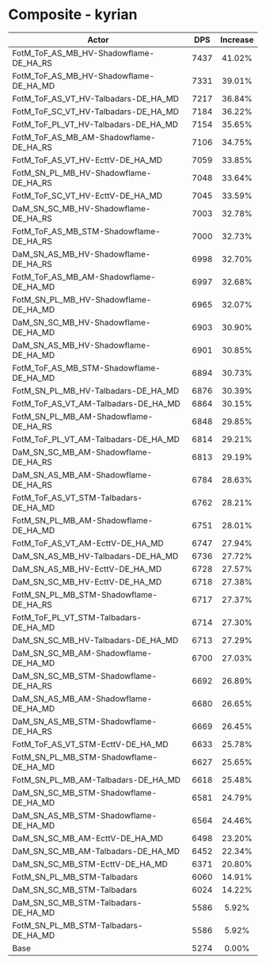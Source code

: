# Composite - kyrian
| Actor | DPS | Increase |
|---|:---:|:---:|
|FotM_ToF_AS_MB_HV-Shadowflame-DE_HA_RS|7437|41.02%|
|FotM_ToF_AS_MB_HV-Shadowflame-DE_HA_MD|7331|39.01%|
|FotM_ToF_AS_VT_HV-Talbadars-DE_HA_MD|7217|36.84%|
|FotM_ToF_SC_VT_HV-Talbadars-DE_HA_MD|7184|36.22%|
|FotM_ToF_PL_VT_HV-Talbadars-DE_HA_MD|7154|35.65%|
|FotM_ToF_AS_MB_AM-Shadowflame-DE_HA_RS|7106|34.75%|
|FotM_ToF_AS_VT_HV-EcttV-DE_HA_MD|7059|33.85%|
|FotM_SN_PL_MB_HV-Shadowflame-DE_HA_RS|7048|33.64%|
|FotM_ToF_SC_VT_HV-EcttV-DE_HA_MD|7045|33.59%|
|DaM_SN_SC_MB_HV-Shadowflame-DE_HA_RS|7003|32.78%|
|FotM_ToF_AS_MB_STM-Shadowflame-DE_HA_RS|7000|32.73%|
|DaM_SN_AS_MB_HV-Shadowflame-DE_HA_RS|6998|32.70%|
|FotM_ToF_AS_MB_AM-Shadowflame-DE_HA_MD|6997|32.68%|
|FotM_SN_PL_MB_HV-Shadowflame-DE_HA_MD|6965|32.07%|
|DaM_SN_SC_MB_HV-Shadowflame-DE_HA_MD|6903|30.90%|
|DaM_SN_AS_MB_HV-Shadowflame-DE_HA_MD|6901|30.85%|
|FotM_ToF_AS_MB_STM-Shadowflame-DE_HA_MD|6894|30.73%|
|FotM_SN_PL_MB_HV-Talbadars-DE_HA_MD|6876|30.39%|
|FotM_ToF_AS_VT_AM-Talbadars-DE_HA_MD|6864|30.15%|
|FotM_SN_PL_MB_AM-Shadowflame-DE_HA_RS|6848|29.85%|
|FotM_ToF_PL_VT_AM-Talbadars-DE_HA_MD|6814|29.21%|
|DaM_SN_SC_MB_AM-Shadowflame-DE_HA_RS|6813|29.19%|
|DaM_SN_AS_MB_AM-Shadowflame-DE_HA_RS|6784|28.63%|
|FotM_ToF_AS_VT_STM-Talbadars-DE_HA_MD|6762|28.21%|
|FotM_SN_PL_MB_AM-Shadowflame-DE_HA_MD|6751|28.01%|
|FotM_ToF_AS_VT_AM-EcttV-DE_HA_MD|6747|27.94%|
|DaM_SN_AS_MB_HV-Talbadars-DE_HA_MD|6736|27.72%|
|DaM_SN_AS_MB_HV-EcttV-DE_HA_MD|6728|27.57%|
|DaM_SN_SC_MB_HV-EcttV-DE_HA_MD|6718|27.38%|
|FotM_SN_PL_MB_STM-Shadowflame-DE_HA_RS|6717|27.37%|
|FotM_ToF_PL_VT_STM-Talbadars-DE_HA_MD|6714|27.30%|
|DaM_SN_SC_MB_HV-Talbadars-DE_HA_MD|6713|27.29%|
|DaM_SN_SC_MB_AM-Shadowflame-DE_HA_MD|6700|27.03%|
|DaM_SN_SC_MB_STM-Shadowflame-DE_HA_RS|6692|26.89%|
|DaM_SN_AS_MB_AM-Shadowflame-DE_HA_MD|6680|26.65%|
|DaM_SN_AS_MB_STM-Shadowflame-DE_HA_RS|6669|26.45%|
|FotM_ToF_AS_VT_STM-EcttV-DE_HA_MD|6633|25.78%|
|FotM_SN_PL_MB_STM-Shadowflame-DE_HA_MD|6627|25.65%|
|FotM_SN_PL_MB_AM-Talbadars-DE_HA_MD|6618|25.48%|
|DaM_SN_SC_MB_STM-Shadowflame-DE_HA_MD|6581|24.79%|
|DaM_SN_AS_MB_STM-Shadowflame-DE_HA_MD|6564|24.46%|
|DaM_SN_SC_MB_AM-EcttV-DE_HA_MD|6498|23.20%|
|DaM_SN_SC_MB_AM-Talbadars-DE_HA_MD|6452|22.34%|
|DaM_SN_SC_MB_STM-EcttV-DE_HA_MD|6371|20.80%|
|FotM_SN_PL_MB_STM-Talbadars|6060|14.91%|
|DaM_SN_SC_MB_STM-Talbadars|6024|14.22%|
|DaM_SN_SC_MB_STM-Talbadars-DE_HA_MD|5586|5.92%|
|FotM_SN_PL_MB_STM-Talbadars-DE_HA_MD|5586|5.92%|
|Base|5274|0.00%|
